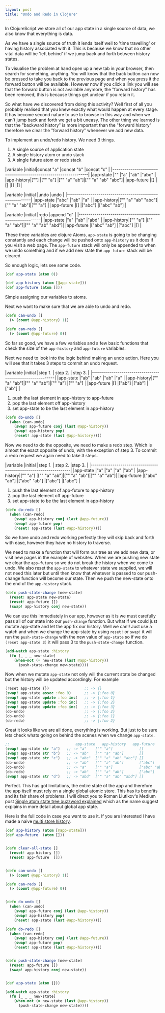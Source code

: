 ```yaml
---
layout: post
title: "Undo and Redo in Clojure"
---
```


In ClojureScript we store all of our app state in a single source of data, we also know that everything is data.

As we have a single source of truth it lends itself well to 'time travelling' or having history associated with it. This is because we know that no other vital data will be 'left behind' if we jump back and forth between history states.

To visualise the problem at hand open up a new tab in your browser, then search for something, anything. You will know that the back button can now be pressed to take you back to the previous page and when you press it the forward button will be available. However now if you click a link you will see that the forward button is not available anymore, the "forward history" has been removed, this is because things get unclear if you retain it.

So what have we discovered from doing this activity? Well first of all you probably realised that you knew exactly what would happen at every stage. It has become second nature to use to browse in this way and when we can't jump back and forth we get a bit uneasy. The other thing we learned is that the "backward history" is more important than the "forward history" therefore we clear the "forward history" whenever we add new data.

To implement an undo/redo history. We need 3 things.
  1. A single source of application state
  2. A single history atom or undo stack
  3. A single future atom or redo stack

|variable   |initial|concat "a" |concat "b"   |concat "c"         |
|-----------------------------------------------------------------|
|app-state  |""     |"a"        |"ab"         |"abc"              |
|app-history|[""]   |["" "a"]   |["" "a" "ab"]|["" "a" "ab" "abc"]|
|app-future |[]     |[]         |[]           |[]                 |


|variable   |initial            |undo         |undo         |
|-----------------------------------------------------------|
|app-state  |"abc"              |"ab"         |"a"          |
|app-history|["" "a" "ab" "abc"]|["" "a" "ab"]|["" "a"]     |
|app-future |[]                 |["abc"]      |["abc" "ab"] |

|variable   |initial      |redo         |append "d"         |
|-----------------------------------------------------------|
|app-state  |"a"          |"ab"         |"abd"              |
|app-history|["" "a"]     |["" "a" "ab"]|["" "a" "ab" "abd"]|
|app-future |["abc" "ab"] |["abc"]      |[]                 |

These three variables are clojure Atoms, `app-state` is going to be changing constantly and each change will be pushed onto `app-history` as it does if you visit a web page. The `app-future` stack will only be appended to when we undo something and if we add new state the `app-future` stack will be cleared.

So enough logic, lets see some code.

```clj
(def app-state (atom 0))

(def app-history (atom [@app-state]))
(def app-future (atom []))
```

Simple assigning our variables to atoms.

Next we want to make sure that we are able to undo and redo.

```clj
(defn can-undo []
  (> (count @app-history) 1))

(defn can-redo []
  (> (count @app-future) 0))
```

So far so good, we have a few variables and a few basic functions that check the size of the `app-history` and `app-future` variables.

Next we need to look into the logic behind making an undo action.
Here you will see that it takes 3 steps to commit an undo request.


|variable   |initial      |step 1.      | step 2. | step 3. |
|-----------------------------------------------------------|
|app-state  |"ab"         |"ab"         |"ab"     |"a"      |
|app-history|["" "a" "ab"]|["" "a" "ab"]|["" "a"] |["" "a"] |
|app-future |[]           |["ab"]       |["ab"]   |["ab"]   |

  1. push the last element in app-history to app-future
  2. pop the last element off app-history
  3. set app-state to be the last element in app-history

```clj
(defn do-undo []
  (when (can-undo)
    (swap! app-future conj (last @app-history))
    (swap! app-history pop)
    (reset! app-state (last @app-history))))
```

Now we need to do the opposite, we need to make a redo step. Which is almost the exact opposite of undo, with the exception of step 3.
To commit a redo request we again need to take 3 steps.

|variable   |initial      |step 1.      | step 2.     |step 3.      |
|-------------------------------------------------------------------|
|app-state  |"a"          |"a"          |"a"          |"ab"         |
|app-history|["" "a"]     |["" "a" "ab"]|["" "a" "ab"]|["" "a" "ab"]|
|app-future |["abc" "ab"] |["abc" "ab"] |["abc"]      |["abc"]      |

  1. push the last element of app-future to app-history
  2. pop the last element off app-future
  3. set app-state to be the last element in app-history

```clj
(defn do-redo []
  (when (can-redo)
    (swap! app-history conj (last @app-future))
    (swap! app-future pop)
    (reset! app-state (last @app-history))))
```

So we have undo and redo working perfectly they will skip back and forth with ease, however they have no history to traverse.

We need to make a function that will form our tree as we add new data, or visit new pages in the example of websites. When we are pushing new state we clear the `app-future` so we do not break the history when we come to undo. We also reset the `app-state` to whatever state we supplied, we will not need this later but until then know that whatever is passed to our push-change function will become our state. Then we push the new-state onto the end of the `app-history` stack.

```clj
(defn push-state-change [new-state]
  (reset! app-state new-state)
  (reset! app-future [])
  (swap! app-history conj new-state))
```

We can use this immediately in our app, however as it is we must carefully pass all of our state into our `push-change` function. But what if we could just mutate app-state and let the app fix our history. Well we can!! Just use a watch and when we change the app-state by using `reset!` or `swap!` it will run the `push-state-change` with the new value of `app-state` so if we do `(reset app-state 3)` it will pass 3 to the `push-state-change` function.

```clj
(add-watch app-state :history
  (fn [_ _ _ new-state]
    (when-not (= new-state (last @app-history))
      (push-state-change new-state))))
```

Now when we mutate `app-state` not only will the current state be changed but the history will be updated accordingly. For example

```clj
(reset app-state {})                ;; -> {}
(swap! app-state assoc :foo 0)      ;; -> {:foo 0}
(swap! app-state update :foo inc)   ;; -> {:foo 1}
(swap! app-state update :foo inc)   ;; -> {:foo 2}
(swap! app-state update :foo inc)   ;; -> {:foo 3}
(do-undo)                           ;; -> {:foo 2}
(do-undo)                           ;; -> {:foo 1}
(do-redo)                           ;; -> {:foo 2}
```

Great it looks like we are all done, everything is working. But just to be sure lets check whats going on behind the scenes when we change `app-state`.

```clj
;;                              app-state   app-history   app-future
(swap! app-state str "a")   ;; -> "a"    ["" "a"]            []
(swap! app-state str "b")   ;; -> "ab"   ["" "a" "ab"]       []
(swap! app-state str "c")   ;; -> "abc"  ["" "a" "ab" "abc"] []
(do-undo)                   ;; -> "ab"   ["" "a" "ab"]       ["abc"]
(do-undo)                   ;; -> "a"    ["" "a"]            ["abc" "ab"]
(do-redo)                   ;; -> "ab"   ["" "a" "ab"]       ["abc"]
(swap! app-state str "d")   ;; -> "abd"  ["" "a" "ab" "abd"] []
```
Perfect. This has got limitations, the entire state of the app and therefore the app itself must rely on a single global atomic store. This has its benefits and its fair share of problems. I will direct you to Roman Liutikov's Medium post [Single atom state tree buzzword explained](https://medium.com/@roman01la/single-atom-state-tree-buzzword-explained-4935d265343) which as the name suggest explains in more detail about global app state.

Here is the full code in case you want to use it. If you are interested I have made a naive [multi store history](https://gist.github.com/shillingp/3feb15212968d0ff6ac1a060c4544dc2).

```clj
(def app-history (atom [@app-state]))
(def app-future  (atom []))


(defn clear-all-state []
  (reset! app-history [])
  (reset! app-future  []))


(defn can-undo []
  (> (count @app-history) 1))

(defn can-redo []
  (> (count @app-future) 0))


(defn do-undo []
  (when (can-undo)
    (swap! app-future conj (last @app-history))
    (swap! app-history pop)
    (reset! app-state (last @app-history))))

(defn do-redo []
  (when (can-redo)
    (swap! app-history conj (last @app-future))
    (swap! app-future pop)
    (reset! app-state (last @app-history))))


(defn push-state-change [new-state]
  (reset! app-future [])
  (swap! app-history conj new-state))


(def app-state (atom {}))

(add-watch app-state :history
  (fn [_ _ _ new-state]
    (when-not (= new-state (last @app-history))
      (push-state-change new-state))))
```
